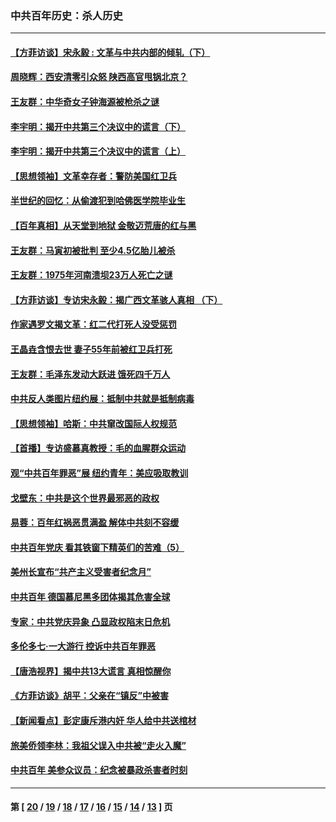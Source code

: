 ### 中共百年历史：杀人历史
---
#### [【方菲访谈】宋永毅 : 文革与中共内部的倾轧（下）](../../pages/nf1176106/n13486836.md?03140430) 
#### [周晓辉：西安清零引众怒 陕西高官甩锅北京？](../../pages/nf1176106/n13484627.md?03140430) 
#### [王友群：中华奇女子钟海源被枪杀之谜](../../pages/nf1176106/n13430555.md?03140430) 
#### [李宇明：揭开中共第三个决议中的谎言（下）](../../pages/nf1176106/n13389389.md?03140430) 
#### [李宇明：揭开中共第三个决议中的谎言（上）](../../pages/nf1176106/n13388697.md?03140430) 
#### [【思想领袖】文革幸存者：警防美国红卫兵](../../pages/nf1176106/n13339289.md?03140430) 
#### [半世纪的回忆：从偷渡犯到哈佛医学院毕业生](../../pages/nf1176106/n13345328.md?03140430) 
#### [【百年真相】从天堂到地狱 金敬迈荒唐的红与黑](../../pages/nf1176106/n13336995.md?03140430) 
#### [王友群：马寅初被批判 至少4.5亿胎儿被杀](../../pages/nf1176106/n13260313.md?03140430) 
#### [王友群：1975年河南溃坝23万人死亡之谜](../../pages/nf1176106/n13231576.md?03140430) 
#### [【方菲访谈】专访宋永毅：揭广西文革骇人真相 （下）](../../pages/nf1176106/n13209074.md?03140430) 
#### [作家遇罗文揭文革：红二代打死人没受惩罚](../../pages/nf1176106/n13205254.md?03140430) 
#### [王晶垚含恨去世 妻子55年前被红卫兵打死](../../pages/nf1176106/n13203590.md?03140430) 
#### [王友群：毛泽东发动大跃进 饿死四千万人](../../pages/nf1176106/n13177158.md?03140430) 
#### [中共反人类图片纽约展：抵制中共就是抵制病毒](../../pages/nf1176106/n13115371.md?03140430) 
#### [【思想领袖】哈斯：中共窜改国际人权规范](../../pages/nf1176106/n13053647.md?03140430) 
#### [【首播】专访盛慕真教授：毛的血腥群众运动](../../pages/nf1176106/n13091782.md?03140430) 
#### [观“中共百年罪恶”展 纽约青年：美应吸取教训](../../pages/nf1176106/n13085246.md?03140430) 
#### [戈壁东：中共是这个世界最邪恶的政权](../../pages/nf1176106/n13085641.md?03140430) 
#### [易蓉：百年红祸恶贯满盈 解体中共刻不容缓](../../pages/nf1176106/n13084455.md?03140430) 
#### [中共百年党庆 看其铁窗下精英们的苦难（5）](../../pages/nf1176106/n13076766.md?03140430) 
#### [美州长宣布“共产主义受害者纪念月”](../../pages/nf1176106/n13074024.md?03140430) 
#### [中共百年 德国慕尼黑多团体揭其危害全球](../../pages/nf1176106/n13068873.md?03140430) 
#### [专家：中共党庆异象 凸显政权陷末日危机](../../pages/nf1176106/n13067084.md?03140430) 
#### [多伦多七·一大游行 控诉中共百年罪恶](../../pages/nf1176106/n13062043.md?03140430) 
#### [【唐浩视界】揭中共13大谎言 真相惊醒你](../../pages/nf1176106/n13065208.md?03140430) 
#### [《方菲访谈》胡平：父亲在“镇反”中被害](../../pages/nf1176106/n13064114.md?03140430) 
#### [【新闻看点】彭定康斥港内奸 华人给中共送棺材](../../pages/nf1176106/n13064230.md?03140430) 
#### [旅美侨领李林：我祖父误入中共被“走火入魔”](../../pages/nf1176106/n13062777.md?03140430) 
#### [中共百年 美参众议员：纪念被暴政杀害者时刻](../../pages/nf1176106/n13063735.md?03140430) 

---
#### 第 [ [20](./20.md?03140430) / [19](./19.md?03140430) / [18](./18.md?03140430) / [17](./17.md?03140430) / [16](./16.md?03140430) / [15](./15.md?03140430) / [14](./14.md?03140430) / [13](./13.md?03140430) ] 页
